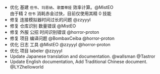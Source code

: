 - 优化 基建 `但书`、`玛恩纳`、`歌蕾蒂娅` 效率计算。@MistEO  
  由于精 2 `但书` 消耗赤金过快，目前仅使用其精 0 技能
- 修复 连接模拟器时间过长的问题 @zzyyyl
- 修复 仓库识别 数量错误 @MistEO
- 修复 外服 公招 时间识别错误 @horror-proton
- 修复 项目 编译问题 @BombaxCeiba @horror-proton
- 优化 日志 工具 @MistEO @zzyyyl @horror-proton
- 优化 项目 labeler @zzyyyl
- Update Japanese translation and documentation. @wallsman @Tastror
- Update English documentation, Add Traditional Chinese document. @LYZhelloworld
